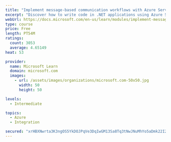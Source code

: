 ```yaml
---
title: "Implement message-based communication workflows with Azure Service Bus"
excerpt: "Discover how to write code in .NET applications using Azure Service Bus for communications that can handle high demand, low bandwidth, and hardware failures."
webUrl: https://docs.microsoft.com/en-us/learn/modules/implement-message-workflows-with-service-bus/
type: course
price: Free
length: PT54M
ratings:
  count: 3053
  average: 4.65149
heat: 53

provider:
  name: Microsoft Learn
  domain: microsoft.com
  images:
    - url: /assets/images/organizations/microsoft.com-50x50.jpg
      width: 50
      height: 50

levels:
  - Intermediate

topics:
  - Azure
  - Integration

secured: "xrHBXNwrta3K3ngOS5YkDOJPqVe3DqIwGM13Sa8Tq3tNwJNuMhYo5aDmk22I2Ivp9fOQKp2bjuD30p3r0KUJnc6de/O567iTZUCMhDY7FuKgvoxBZ8VHYX8Z/pO5a2lnKBxI5TT43Ef/BvaO7XEPNxvLAiJ+FVpBYUMSMjqlR0yXjGeY3nqMvbo3IbcE9Qwech8v/ZuZMdcLJwvYMDRX4sBObdWCpw76/dfpVlrU94HjTJ5MPTsNEG+gfJQgAMi4OSVlaCePLo9E4Qgy5MjooMbJztZTe2f+1dD13jFkn4b0YhQXetdJectWVI4rK1SZtEQklTtzpYJ1j7/Z+bLgq+go5aEgsBJcVluAN6RC9nvmEsYKYneL76yo8z4y73bGCD1X+TIBdo7ITYEoAtc+AtT92hpwOne/8i93s2JmHGg=;bPePZ9tzF5IfOaHhuyi+NQ=="
---
```


